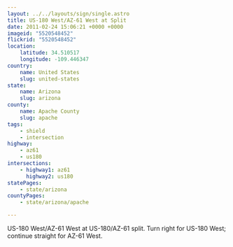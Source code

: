 ```yaml
---
layout: ../../layouts/sign/single.astro
title: US-180 West/AZ-61 West at Split
date: 2011-02-24 15:06:21 +0000 +0000
imageid: "5520548452"
flickrid: "5520548452"
location:
    latitude: 34.510517
    longitude: -109.446347
country:
    name: United States
    slug: united-states
state:
    name: Arizona
    slug: arizona
county:
    name: Apache County
    slug: apache
tags:
    - shield
    - intersection
highway:
    - az61
    - us180
intersections:
    - highway1: az61
      highway2: us180
statePages:
    - state/arizona
countyPages:
    - state/arizona/apache

---
```

US-180 West/AZ-61 West at US-180/AZ-61 split.  Turn right for US-180 West; continue straight for AZ-61 West.